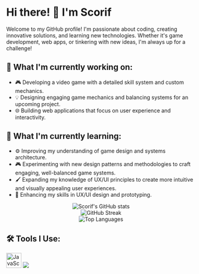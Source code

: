 
# Hi there! 👋 I'm Scorif

Welcome to my GitHub profile! I'm passionate about coding, creating innovative solutions, and learning new technologies. Whether it's game development, web apps, or tinkering with new ideas, I'm always up for a challenge!

## 🔭 What I'm currently working on:
- 🎮 Developing a video game with a detailed skill system and custom mechanics.
- 💡 Designing engaging game mechanics and balancing systems for an upcoming project.
- 🌐 Building web applications that focus on user experience and interactivity.

## 🌱 What I'm currently learning:
- ⚙️ Improving my understanding of game design and systems architecture.
- 🎮 Experimenting with new design patterns and methodologies to craft engaging, well-balanced game systems.
- 🖌️ Expanding my knowledge of UX/UI principles to create more intuitive and visually appealing user experiences.
- 🎨 Enhancing my skills in UX/UI design and prototyping.

<div align="center">
  <img src="https://github-readme-stats.vercel.app/api?username=scorif&show_icons=true&theme=dracula&hide=username" alt="Scorif's GitHub stats" />
  <br />
  <img src="https://streak-stats.demolab.com/?user=scorif&theme=dracula" alt="GitHub Streak" />
  <br />
  <img src="https://github-readme-stats.vercel.app/api/top-langs/?username=scorif&theme=dracula" alt="Top Languages" />
</div>

## 🛠️ Tools I Use:

<p align="left">
  <!-- Languages -->
  <img src="https://cdn.jsdelivr.net/gh/devicons/devicon@latest/icons/c/c-original.svg" alt="JavaScript" width="40" height="40"/>
  <img src="https://cdn.jsdelivr.net/gh/devicons/devicon@latest/icons/cplusplus/cplusplus-original.svg" />
  
  <!-- Frameworks & Libraries -->

  
  <!-- Game Development -->
 
  <!-- Databases -->
 
  <!-- Other Tools -->
</p>


